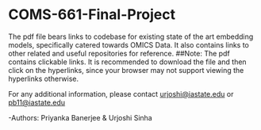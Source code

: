 # COMS-661-Final-Project
The pdf file bears links to codebase for existing state of the art embedding models, specifically catered towards OMICS Data. It also contains links to other related and useful repositories for reference.
##Note: 
The pdf contains clickable links. It is recommended to download the file and then click on the hyperlinks, since your browser may not support viewing the hyperlinks otherwise.

For any additional information, please contact urjoshi@iastate.edu or pb11@iastate.edu

-Authors: Priyanka Banerjee & Urjoshi Sinha
